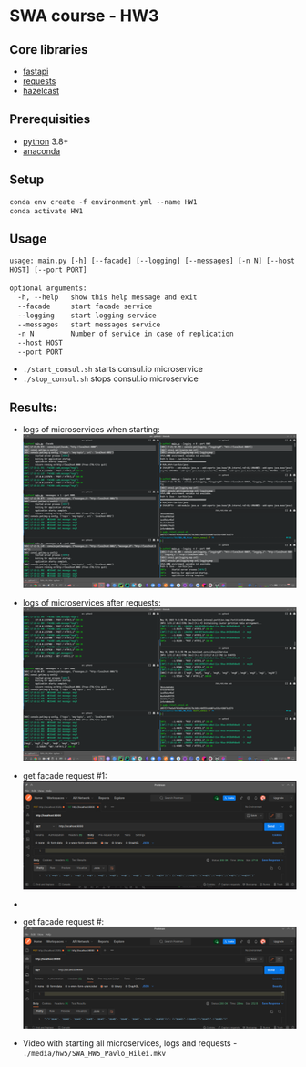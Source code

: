 # SWA course - HW3

## Core libraries
- [fastapi](https://fastapi.tiangolo.com/)
- [requests](https://docs.python-requests.org/en/latest/)
- [hazelcast](https://hazelcast.com/clients/python-2/)

## Prerequisities
- [python](https://www.python.org/) 3.8+
- [anaconda](https://docs.anaconda.com/anaconda/install/index.html)

## Setup
```
conda env create -f environment.yml --name HW1
conda activate HW1
```

## Usage
```
usage: main.py [-h] [--facade] [--logging] [--messages] [-n N] [--host HOST] [--port PORT]

optional arguments:
  -h, --help   show this help message and exit
  --facade     start facade service
  --logging    start logging service
  --messages   start messages service
  -n N         Number of service in case of replication
  --host HOST
  --port PORT
```

- `./start_consul.sh` starts consul.io microservice
- `./stop_consul.sh` stops consul.io microservice

## Results:
- logs of microservices when starting:
![](media/hw5/logs0.png)

- logs of microservices after requests:
![](media/hw5/logs1.png)

- get facade request #1:
![](media/hw5/get1.png)
- 
- get facade request #:
![](media/hw5/get2.png)

- Video with starting all microservices, logs and requests - `./media/hw5/SWA_HW5_Pavlo_Hilei.mkv`


[//]: # (## Results:)

[//]: # (- Video with results: `./videos`)

[//]: # ()
[//]: # (### Screnshots)

[//]: # (Logs of all serices:)

[//]: # (![]&#40;./media/logs.png&#41;)

[//]: # ()
[//]: # (Get request:)

[//]: # (![]&#40;./media/get_req.png&#41;)